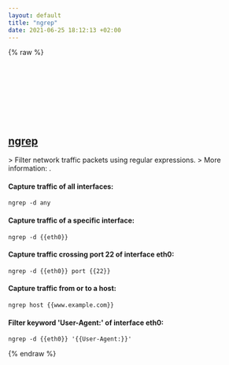 ```yaml
---
layout: default
title: "ngrep"
date: 2021-06-25 18:12:13 +02:00
---
```

{% raw %}
<h2 id="ngrep">
  <a href="/en/common/ngrep.html">ngrep</a> <a href="#ngrep"><svg class="icon">
    <use href="/assets/images/unicode_sprite.svg#link" />
  </svg></a>
</h2>
> Filter network traffic packets using regular expressions.
> More information: <https://github.com/jpr5/ngrep>.

#### Capture traffic of all interfaces:
```shell
ngrep -d any
```
#### Capture traffic of a specific interface:
```shell
ngrep -d {{eth0}}
```
#### Capture traffic crossing port 22 of interface eth0:
```shell
ngrep -d {{eth0}} port {{22}}
```
#### Capture traffic from or to a host:
```shell
ngrep host {{www.example.com}}
```
#### Filter keyword 'User-Agent:' of interface eth0:
```shell
ngrep -d {{eth0}} '{{User-Agent:}}'
```
{% endraw %}